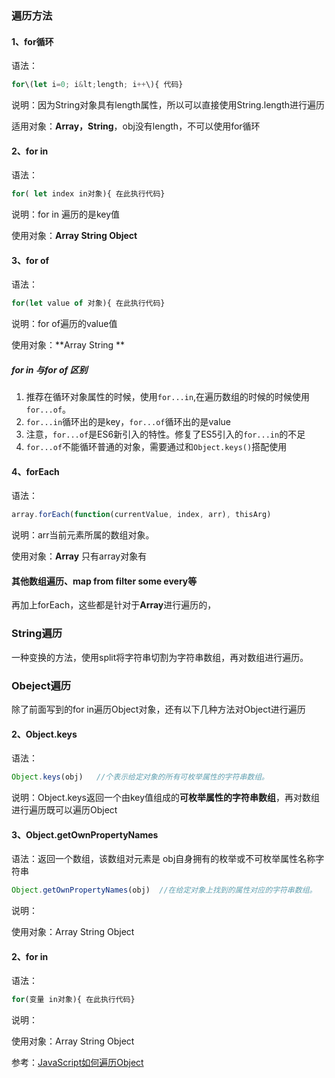 ### 遍历方法

#### 1、for循环

语法：

```js
for\(let i=0; i&lt;length; i++\){ 代码}
```

说明：因为String对象具有length属性，所以可以直接使用String.length进行遍历

适用对象：**Array，String**，obj没有length，不可以使用for循环

#### 2、for in

语法：

```js
for( let index in对象){ 在此执行代码}
```

说明：for in 遍历的是key值

使用对象：**Array String  Object**

#### 3、for of

语法：

```js
for(let value of 对象){ 在此执行代码}
```

说明：for of遍历的value值

使用对象：**Array String  **

##### for in 与for of 区别

1. 推荐在循环对象属性的时候，使用`for...in`,在遍历数组的时候的时候使用`for...of`。
2.  `for...in`循环出的是key，`for...of`循环出的是value
3. 注意，`for...of`是ES6新引入的特性。修复了ES5引入的`for...in`的不足
4.  `for...of`不能循环普通的对象，需要通过和`Object.keys()`搭配使用

#### 4、forEach 

语法：

```js
array.forEach(function(currentValue, index, arr), thisArg)
```

说明：arr当前元素所属的数组对象。

使用对象：**Array** 只有array对象有

#### 其他数组遍历、map from filter some every等
再加上forEach，这些都是针对于**Array**进行遍历的，

### String遍历
一种变换的方法，使用split将字符串切割为字符串数组，再对数组进行遍历。

### Obeject遍历

除了前面写到的for in遍历Object对象，还有以下几种方法对Object进行遍历

#### 2、Object.keys


语法：

```js
Object.keys(obj)   //个表示给定对象的所有可枚举属性的字符串数组。
```
说明：Object.keys返回一个由key值组成的**可枚举属性的字符串数组**，再对数组进行遍历既可以遍历Object

#### 3、Object.getOwnPropertyNames

语法：返回一个数组，该数组对元素是 obj自身拥有的枚举或不可枚举属性名称字符串

```js
Object.getOwnPropertyNames(obj)  //在给定对象上找到的属性对应的字符串数组。
```

说明：

使用对象：Array String  Object

#### 2、for in

语法：

```js
for(变量 in对象){ 在此执行代码}
```

说明：

使用对象：Array String  Object

参考：[JavaScript如何遍历Object](https://huixisheng.github.io/object-loop/)